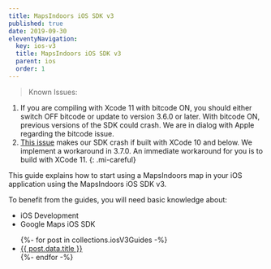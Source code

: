 ```yaml
---
title: MapsIndoors iOS SDK v3
published: true
date: 2019-09-30
eleventyNavigation:
  key: ios-v3
  title: MapsIndoors iOS SDK v3
  parent: ios
  order: 1
---
```


> Known Issues:

1. If you are compiling with Xcode 11 with bitcode ON, you should either switch OFF bitcode or update to version 3.6.0 or later. With bitcode ON, previous versions of the SDK could crash. We are in dialog with Apple regarding the bitcode issue.
2. [This issue](https://forums.developer.apple.com/thread/123003) makes our SDK crash if built with XCode 10 and below. We implement a workaround in 3.7.0. An immediate workaround for you is to build with XCode 11.
{: .mi-careful}

This guide explains how to start using a MapsIndoors map in your iOS application using the MapsIndoors iOS SDK v3.

To benefit from the guides, you will need basic knowledge about:

* iOS Development
* Google Maps iOS SDK

<ul>
  {%- for post in collections.iosV3Guides -%}
    <li>
      <a href="{{ post.data.permalink }}">{{ post.data.title }}</a>
    </li>
  {%- endfor -%}
</ul>
